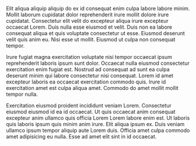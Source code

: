 Elit aliqua aliquip aliquip do ex id consequat enim culpa labore labore minim. Mollit laborum cupidatat dolor reprehenderit irure mollit dolore irure cupidatat. Consectetur elit velit do excepteur aliqua irure excepteur occaecat Lorem. Duis nulla esse eiusmod et velit. Duis non ea labore consequat aliqua et quis voluptate consectetur ut esse. Eiusmod deserunt velit quis anim eu. Nisi esse ut mollit. Eiusmod ut culpa non consequat tempor.

Irure fugiat magna exercitation voluptate nisi tempor occaecat ipsum reprehenderit laboris ipsum sunt dolor. Occaecat nulla eiusmod consectetur exercitation enim fugiat est. Nostrud ad consequat ad sunt ea culpa deserunt minim qui labore consectetur nisi consequat. Lorem id amet excepteur laboris ea occaecat exercitation commodo quis. Irure id exercitation amet est culpa aliqua amet. Commodo do amet mollit mollit tempor nulla.

Exercitation eiusmod proident incididunt veniam Lorem. Consectetur eiusmod eiusmod id ea id occaecat. Ut quis occaecat anim consequat excepteur anim ullamco quis officia Lorem Lorem labore enim est. Ut laboris quis laboris ipsum quis minim anim irure. Elit aliqua ipsum ex. Duis veniam ullamco ipsum tempor aliquip aute Lorem duis. Officia amet culpa commodo amet adipisicing eu nulla. Esse ad amet elit sint in id occaecat.